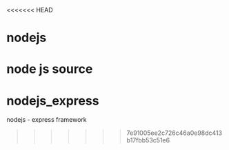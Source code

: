 <<<<<<< HEAD
# nodejs
node js source
=======
# nodejs_express
nodejs - express framework
>>>>>>> 7e91005ee2c726c46a0e98dc413b17fbb53c51e6
